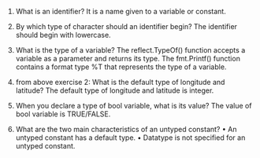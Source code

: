 1.	What is an identifier?
It is a name given to a variable or constant. 

2.	By which type of character should an identifier begin?
The identifier should begin with lowercase. 

3.	What is the type of a variable?
The reflect.TypeOf() function accepts a variable as a parameter and returns its type.
The fmt.Printf() function contains a format type %T that represents the type of a variable.

4.	from above exercise 2: What is the default type of longitude and latitude?
The default type of longitude and latitude is integer.

5.	When you declare a type of bool variable, what is its value?
The value of bool variable is TRUE/FALSE.

6.	What are the two main characteristics of an untyped constant?
•	An untyped constant has a default type.
•	Datatype is not specified for an untyped constant.
